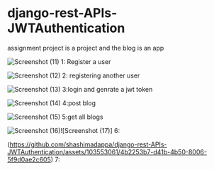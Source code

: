 # django-rest-APIs-JWTAuthentication

assignment project is a project and the blog is an app

![Screenshot (11)](https://github.com/shashimadappa/django-rest-APIs-JWTAuthentication/assets/103553061/78f14d37-a8f2-462f-82e7-7655e09ee762)
1: Register a user 

![Screenshot (12)](https://github.com/shashimadappa/django-rest-APIs-JWTAuthentication/assets/103553061/0bb89519-8553-4d28-bc07-bedb8de5e199)
2: registering another user

![Screenshot (13)](https://github.com/shashimadappa/django-rest-APIs-JWTAuthentication/assets/103553061/8a25082d-1353-4a4e-9f1b-caca5fd7b54e)
3:login and genrate a jwt token

![Screenshot (14)](https://github.com/shashimadappa/django-rest-APIs-JWTAuthentication/assets/103553061/ceb6b0bf-70e3-4b2f-a26f-cffe8275567d)
4:post blog

![Screenshot (15)](https://github.com/shashimadappa/django-rest-APIs-JWTAuthentication/assets/103553061/bfbbcedb-d9c0-485b-ac0f-2fd8f9c9ed2d)
5:get all blogs

![Screenshot (16)](https://github.com/shashimadappa/django-rest-APIs-JWTAuthentication/assets/103553061/82285225-37b7-4bc2-bb3a-c486268f45c9)![Screenshot (17)]
6:

(https://github.com/shashimadappa/django-rest-APIs-JWTAuthentication/assets/103553061/4b2253b7-d41b-4b50-8006-5f9d0ae2c605)
7:

